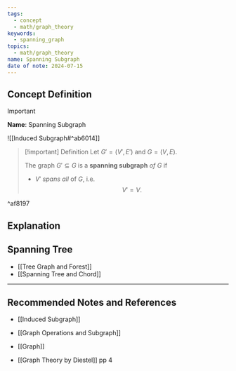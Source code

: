 ```yaml
---
tags:
  - concept
  - math/graph_theory
keywords:
  - spanning_graph
topics:
  - math/graph_theory
name: Spanning Subgraph
date of note: 2024-07-15
---
```


## Concept Definition

>[!important]
>**Name**: Spanning Subgraph

![[Induced Subgraph#^ab6014]]

>[!important] Definition
>Let $G' = (V', E')$ and $G = (V, E)$.
>
>The graph $G' \subseteq G$ is a **spanning subgraph** *of* $G$ if
>- $V'$ *spans all* of $G$, i.e. $$V' = V.$$ 

^af8197



## Explanation



## Spanning Tree

- [[Tree Graph and Forest]]
- [[Spanning Tree and Chord]]



-----------
##  Recommended Notes and References



- [[Induced Subgraph]]
- [[Graph Operations and Subgraph]]
- [[Graph]]

- [[Graph Theory by Diestel]] pp 4